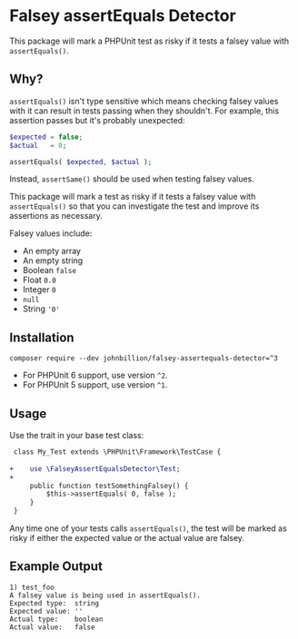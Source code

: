 # Falsey assertEquals Detector

This package will mark a PHPUnit test as risky if it tests a falsey value with `assertEquals()`.

## Why?

`assertEquals()` isn't type sensitive which means checking falsey values with it can result in tests passing when they shouldn't. For example, this assertion passes but it's probably unexpected:

```php
$expected = false;
$actual   = 0;

assertEquals( $expected, $actual );
```

Instead, `assertSame()` should be used when testing falsey values.

This package will mark a test as risky if it tests a falsey value with `assertEquals()` so that you can investigate the test and improve its assertions as necessary.

Falsey values include:

* An empty array
* An empty string
* Boolean `false`
* Float `0.0`
* Integer `0`
* `null`
* String `'0'`

## Installation

```shell
composer require --dev johnbillion/falsey-assertequals-detector=^3
```

* For PHPUnit 6 support, use version `^2`.
* For PHPUnit 5 support, use version `^1`.

## Usage

Use the trait in your base test class:

```diff
 class My_Test extends \PHPUnit\Framework\TestCase {
 
+    use \FalseyAssertEqualsDetector\Test;
+
     public function testSomethingFalsey() {
         $this->assertEquals( 0, false );
     }
 }
```

Any time one of your tests calls `assertEquals()`, the test will be marked as risky if either the expected value or the actual value are falsey.

## Example Output

```
1) test_foo
A falsey value is being used in assertEquals().
Expected type:  string
Expected value: ''
Actual type:    boolean
Actual value:   false
```
